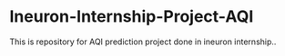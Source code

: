 # Ineuron-Internship-Project-AQI
This is repository for AQI prediction project done in ineuron internship..
